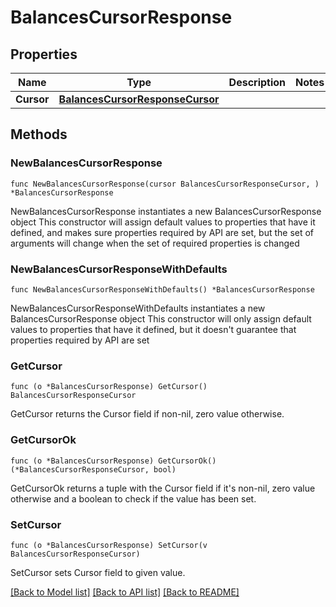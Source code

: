 # BalancesCursorResponse

## Properties

Name | Type | Description | Notes
------------ | ------------- | ------------- | -------------
**Cursor** | [**BalancesCursorResponseCursor**](BalancesCursorResponseCursor.md) |  | 

## Methods

### NewBalancesCursorResponse

`func NewBalancesCursorResponse(cursor BalancesCursorResponseCursor, ) *BalancesCursorResponse`

NewBalancesCursorResponse instantiates a new BalancesCursorResponse object
This constructor will assign default values to properties that have it defined,
and makes sure properties required by API are set, but the set of arguments
will change when the set of required properties is changed

### NewBalancesCursorResponseWithDefaults

`func NewBalancesCursorResponseWithDefaults() *BalancesCursorResponse`

NewBalancesCursorResponseWithDefaults instantiates a new BalancesCursorResponse object
This constructor will only assign default values to properties that have it defined,
but it doesn't guarantee that properties required by API are set

### GetCursor

`func (o *BalancesCursorResponse) GetCursor() BalancesCursorResponseCursor`

GetCursor returns the Cursor field if non-nil, zero value otherwise.

### GetCursorOk

`func (o *BalancesCursorResponse) GetCursorOk() (*BalancesCursorResponseCursor, bool)`

GetCursorOk returns a tuple with the Cursor field if it's non-nil, zero value otherwise
and a boolean to check if the value has been set.

### SetCursor

`func (o *BalancesCursorResponse) SetCursor(v BalancesCursorResponseCursor)`

SetCursor sets Cursor field to given value.



[[Back to Model list]](../README.md#documentation-for-models) [[Back to API list]](../README.md#documentation-for-api-endpoints) [[Back to README]](../README.md)


